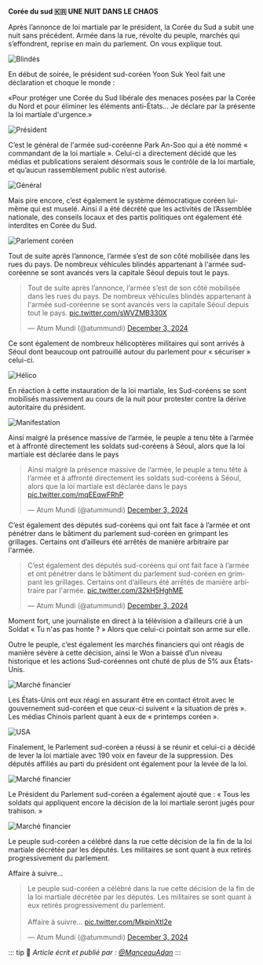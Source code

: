 **Corée du sud 🇰🇷 UNE NUIT DANS LE CHAOS**

Après l’annonce de loi martiale par le président, la Corée du Sud a subit une nuit sans précédent. Armée dans la rue, révolte du peuple, marchés qui s’effondrent, reprise en main du parlement. On vous explique tout.

![Blindés](https://i.ibb.co/QNzVGYX/Gd5-Hx-2-W8-AA-wjw-1.jpg)

En début de soirée, le président sud-coréen Yoon Suk Yeol fait une déclaration et choque le monde :

«Pour protéger une Corée du Sud libérale des menaces posées par la Corée du Nord et pour éliminer les éléments anti-États... Je déclare par la présente la loi martiale d'urgence.»

![Président](https://pbs.twimg.com/media/Gd5HybvWMAACtLK?format=jpg&name=small)

C’est le général de l'armée sud-coréenne Park An-Soo qui a été nommé « commandant de la loi martiale ». Celui-ci a directement décidé que les médias et publications seraient désormais sous le contrôle de la loi martiale, et qu’aucun rassemblement public n’est autorisé.

![Général](https://pbs.twimg.com/media/Gd5Hy32XEAAH_UP?format=jpg&name=small)

Mais pire encore, c’est également le système démocratique coréen lui-même qui est muselé. Ainsi il a été décrété que les activités de l’Assemblée nationale, des conseils locaux et des partis politiques ont également été interdites en Corée du Sud.

![Parlement coréen](https://pbs.twimg.com/media/Gd5HzW2WIAAypQT?format=jpg&name=small)

Tout de suite après l’annonce, l’armée s’est de son côté mobilisée dans les rues du pays. De nombreux  véhicules blindés appartenant à l'armée sud-coréenne se sont avancés vers la capitale Séoul depuis tout le pays.

<blockquote class="twitter-tweet" data-media-max-width="560"><p lang="fr" dir="ltr">Tout de suite après l’annonce, l’armée s’est de son côté mobilisée dans les rues du pays. De nombreux véhicules blindés appartenant à l&#39;armée sud-coréenne se sont avancés vers la capitale Séoul depuis tout le pays. <a href="https://t.co/sWVZMB330X">pic.twitter.com/sWVZMB330X</a></p>&mdash; Atum Mundi (@atummundi) <a href="https://twitter.com/atummundi/status/1864006322074652707?ref_src=twsrc%5Etfw">December 3, 2024</a></blockquote> <script async src="https://platform.twitter.com/widgets.js" charset="utf-8"></script>

Ce sont également de nombreux hélicoptères militaires qui sont arrivés à Séoul dont beaucoup ont patrouillé autour du parlement pour « sécuriser » celui-ci.

![Hélico](https://pbs.twimg.com/media/Gd5H4KvWgAAmsb_?format=jpg&name=small)

En réaction à cette instauration de la loi martiale, les Sud-coréens se sont mobilisés massivement au cours de la nuit pour protester contre la dérive autoritaire du président.

![Manifestation](https://pbs.twimg.com/media/Gd5H42WW4AEN3bq?format=jpg&name=small)

Ainsi malgré la présence massive de l’armée, le peuple a tenu tête à l’armée et à affronté directement les soldats sud-coréens à Séoul, alors que la loi martiale est déclarée dans le pays

<blockquote class="twitter-tweet" data-media-max-width="560"><p lang="fr" dir="ltr">Ainsi malgré la présence massive de l’armée, le peuple a tenu tête à l’armée et à affronté directement les soldats sud-coréens à Séoul, alors que la loi martiale est déclarée dans le pays <a href="https://t.co/mqEEqwFRhP">pic.twitter.com/mqEEqwFRhP</a></p>&mdash; Atum Mundi (@atummundi) <a href="https://twitter.com/atummundi/status/1864006420712010215?ref_src=twsrc%5Etfw">December 3, 2024</a></blockquote> <script async src="https://platform.twitter.com/widgets.js" charset="utf-8"></script>

C’est également des députés sud-coréens qui ont fait face à l’armée et ont pénétrer dans le bâtiment du parlement sud-coréen en grimpant les grillages. Certains ont d’ailleurs été arrêtés de manière arbitraire par l'armée.

<blockquote class="twitter-tweet" data-media-max-width="560"><p lang="fr" dir="ltr">C’est également des députés sud-coréens qui ont fait face à l’armée et ont pénétrer dans le bâtiment du parlement sud-coréen en grimpant les grillages. Certains ont d’ailleurs été arrêtés de manière arbitraire par l&#39;armée. <a href="https://t.co/32kH5HghME">pic.twitter.com/32kH5HghME</a></p>&mdash; Atum Mundi (@atummundi) <a href="https://twitter.com/atummundi/status/1864006526970560693?ref_src=twsrc%5Etfw">December 3, 2024</a></blockquote> <script async src="https://platform.twitter.com/widgets.js" charset="utf-8"></script>

Moment fort, une journaliste en direct à la télévision a d’ailleurs crié à un Soldat « Tu n'as pas honte ? » Alors que celui-ci pointait son arme sur elle.

Outre le peuple, c’est également les marchés financiers qui ont réagis de manière sévère à cette décision,  ainsi le Won a baissé d’un niveau historique et les actions Sud-coréennes ont chuté de plus de 5% aux États-Unis.

![Marché financier](https://pbs.twimg.com/media/Gd5IH8_WMAA8gyc?format=jpg&name=small)

Les États-Unis ont eux réagi en assurant être en contact étroit avec le gouvernement sud-coréen et que ceux-ci suivent « la situation de près ». Les médias Chinois parlent quant à eux de « printemps coréen ».

![USA](https://pbs.twimg.com/media/Gd5IIacW8AA1zvK?format=jpg&name=small)

Finalement, le Parlement sud-coréen a réussi à se réunir et celui-ci a décidé de lever la loi martiale avec 190 voix en faveur de la suppression. Des députés affiliés au parti du président ont également pour la levée de la loi.

![Marché financier](https://pbs.twimg.com/media/Gd5IJN_XsAA4ncc?format=jpg&name=small)

Le Président du Parlement sud-coréen a également ajouté que : « Tous les soldats qui appliquent encore la décision de la loi martiale seront jugés pour trahison. »

![Marché financier](https://pbs.twimg.com/media/Gd5IJuSWsAE-DDC?format=jpg&name=small)

Le peuple sud-coréen a célébré dans la rue cette décision de la fin de la loi martiale décrétée par les députés. Les militaires se sont quant à eux retirés progressivement du parlement.

Affaire à suivre…

<blockquote class="twitter-tweet" data-media-max-width="560"><p lang="fr" dir="ltr">Le peuple sud-coréen a célébré dans la rue cette décision de la fin de la loi martiale décrétée par les députés. Les militaires se sont quant à eux retirés progressivement du parlement.<br><br>Affaire à suivre… <a href="https://t.co/MkpinXtI2e">pic.twitter.com/MkpinXtI2e</a></p>&mdash; Atum Mundi (@atummundi) <a href="https://twitter.com/atummundi/status/1864006709271732467?ref_src=twsrc%5Etfw">December 3, 2024</a></blockquote> <script async src="https://platform.twitter.com/widgets.js" charset="utf-8"></script>

::: tip 📰
*Article écrit et publié par : [@ManceauAdan](https://x.com/ManceauAdan)*
:::
